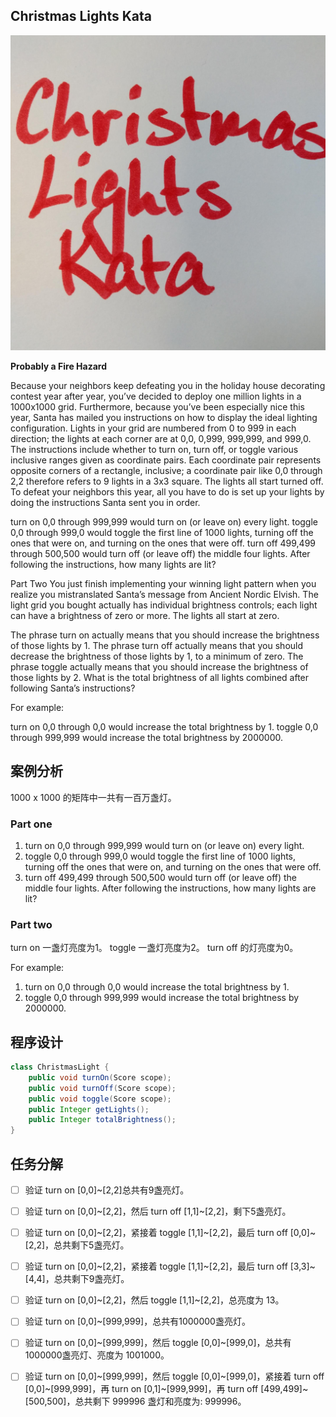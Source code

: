 ## Christmas Lights Kata

![Christmas Lights](./xmas_lights.jpg)

**Probably a Fire Hazard**

Because your neighbors keep defeating you in the holiday house decorating contest year after year, you’ve decided to deploy one million lights in a 1000x1000 grid. Furthermore, because you’ve been especially nice this year, Santa has mailed you instructions on how to display the ideal lighting configuration. Lights in your grid are numbered from 0 to 999 in each direction; the lights at each corner are at 0,0, 0,999, 999,999, and 999,0. The instructions include whether to turn on, turn off, or toggle various inclusive ranges given as coordinate pairs. Each coordinate pair represents opposite corners of a rectangle, inclusive; a coordinate pair like 0,0 through 2,2 therefore refers to 9 lights in a 3x3 square. The lights all start turned off. To defeat your neighbors this year, all you have to do is set up your lights by doing the instructions Santa sent you in order.

turn on 0,0 through 999,999 would turn on (or leave on) every light.
toggle 0,0 through 999,0 would toggle the first line of 1000 lights, turning off the ones that were on, and turning on the ones that were off.
turn off 499,499 through 500,500 would turn off (or leave off) the middle four lights.
After following the instructions, how many lights are lit?

Part Two
You just finish implementing your winning light pattern when you realize you mistranslated Santa’s message from Ancient Nordic Elvish. The light grid you bought actually has individual brightness controls; each light can have a brightness of zero or more. The lights all start at zero.

The phrase turn on actually means that you should increase the brightness of those lights by 1.
The phrase turn off actually means that you should decrease the brightness of those lights by 1, to a minimum of zero.
The phrase toggle actually means that you should increase the brightness of those lights by 2.
What is the total brightness of all lights combined after following Santa’s instructions?

For example:

turn on 0,0 through 0,0 would increase the total brightness by 1.
toggle 0,0 through 999,999 would increase the total brightness by 2000000.

## 案例分析

1000 x 1000 的矩阵中一共有一百万盏灯。

### Part one
1. turn on 0,0 through 999,999 would turn on (or leave on) every light.
2. toggle 0,0 through 999,0 would toggle the first line of 1000 lights, turning off the ones that were on, and turning on the ones that were off.
3. turn off 499,499 through 500,500 would turn off (or leave off) the middle four lights.
After following the instructions, how many lights are lit?

### Part two

turn on 一盏灯亮度为1。
toggle 一盏灯亮度为2。
turn off 的灯亮度为0。

For example:

1. turn on 0,0 through 0,0 would increase the total brightness by 1.
2. toggle 0,0 through 999,999 would increase the total brightness by 2000000.

## 程序设计
```java
class ChristmasLight {
    public void turnOn(Score scope);
    public void turnOff(Score scope);
    public void toggle(Score scope);
    public Integer getLights();
    public Integer totalBrightness();
}
```

## 任务分解
- [ ] 验证 turn on [0,0]~[2,2]总共有9盏亮灯。
- [ ] 验证 turn on [0,0]~[2,2]，然后 turn off [1,1]~[2,2]，剩下5盏亮灯。
- [ ] 验证 turn on [0,0]~[2,2]，紧接着 toggle [1,1]~[2,2]，最后 turn off [0,0]~[2,2]，总共剩下5盏亮灯。
- [ ] 验证 turn on [0,0]~[2,2]，紧接着 toggle [1,1]~[2,2]，最后 turn off [3,3]~[4,4]，总共剩下9盏亮灯。
- [ ] 验证 turn on [0,0]~[2,2]，然后 toggle [1,1]~[2,2]，总亮度为 13。
- [ ] 验证 turn on [0,0]~[999,999]，总共有1000000盏亮灯。
- [ ] 验证 turn on [0,0]~[999,999]，然后 toggle [0,0]~[999,0]，总共有1000000盏亮灯、亮度为 1001000。
- [ ] 验证 turn on [0,0]~[999,999]，然后 toggle [0,0]~[999,0]，紧接着 turn off [0,0]~[999,999]，再 turn on [0,1]~[999,999]，再 turn off [499,499]~[500,500]，总共剩下 999996 盏灯和亮度为: 999996。



